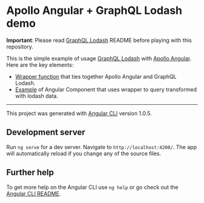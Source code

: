 # Apollo Angular + GraphQL Lodash demo

**Important**: Please read [GraphQL Lodash](https://github.com/APIs-guru/graphql-lodash) README before playing with this repository.

This is the simple example of usage [GraphQL Lodash](https://github.com/APIs-guru/graphql-lodash) with [Apollo Angular](https://github.com/apollographql/apollo-angular). Here are the key elements:
* [Wrapper function](src/app/watchQuery.lodash.ts) that ties together Apollo Angular and GraphQL Lodash.
* [Example](src/app/app.component.ts) of Angular Component that uses wrapper to query transformed with lodash data.

------
This project was generated with [Angular CLI](https://github.com/angular/angular-cli) version 1.0.5.

## Development server

Run `ng serve` for a dev server. Navigate to `http://localhost:4200/`. The app will automatically reload if you change any of the source files.

## Further help

To get more help on the Angular CLI use `ng help` or go check out the [Angular CLI README](https://github.com/angular/angular-cli/blob/master/README.md).
